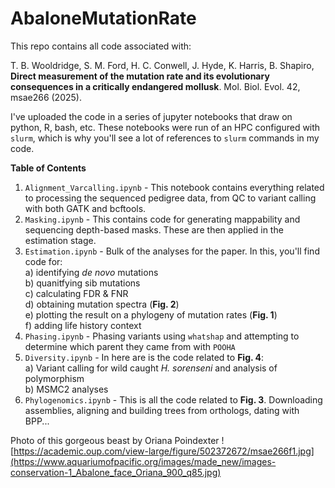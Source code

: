 # AbaloneMutationRate

This repo contains all code associated with:


T. B. Wooldridge, S. M. Ford, H. C. Conwell, J. Hyde, K. Harris, B. Shapiro, **Direct measurement of the mutation rate and its evolutionary consequences in a critically endangered mollusk**. Mol. Biol. Evol. 42, msae266 (2025).

I've uploaded the code in a series of jupyter notebooks that draw on python, R, bash, etc. These notebooks were run of an HPC configured with `slurm`, which is why you'll see a lot of references to `slurm` commands in my code.

**Table of Contents**

1) `Alignment_Varcalling.ipynb` - This notebook contains everything related to processing the sequenced pedigree data, from QC to variant calling with both GATK and bcftools.
2) `Masking.ipynb` - This contains code for generating mappability and sequencing depth-based masks. These are then applied in the estimation stage.
3) `Estimation.ipynb` - Bulk of the analyses for the paper. In this, you'll find code for:<br>
     a) identifying *de novo* mutations<br>
     b) quanitfying sib mutations<br>
     c) calculating FDR & FNR<br>
     d) obtaining mutation spectra (**Fig. 2**)<br>
     e) plotting the result on a phylogeny of mutation rates (**Fig. 1**)<br>
     f) adding life history context<br>
4) `Phasing.ipynb` - Phasing variants using `whatshap` and attempting to determine which parent they came from with `POOHA`
5) `Diversity.ipynb` - In here are is the code related to **Fig. 4**:<br>
     a) Variant calling for wild caught *H. sorenseni* and analysis of polymorphism<br>
     b) MSMC2 analyses<br>
6) `Phylogenomics.ipynb` - This is all the code related to **Fig. 3**. Downloading assemblies, aligning and building trees from orthologs, dating with BPP...


Photo of this gorgeous beast by Oriana Poindexter
![https://academic.oup.com/view-large/figure/502372672/msae266f1.jpg](https://www.aquariumofpacific.org/images/made_new/images-conservation-1_Abalone_face_Oriana_900_q85.jpg)
